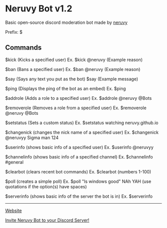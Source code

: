 # Neruvy Bot v1.2
Basic open-source discord moderation bot made by <a href="https://github.io/neruvy/" target="_blank">neruvy</a>

Prefix: $

Commands
-
$kick (Kicks a specified user) Ex. $kick @neruvy (Example reason)

$ban (Bans a specified user) Ex. $ban @neruvy (Example reason)

$say (Says any text you put as the bot) $say (Example message)

$ping (Displays the ping of the bot as an embed) Ex. $ping

$addrole (Adds a role to a specified user) Ex. $addrole @neruvy @Bots 

$removerole (Removes a role from a specified user) Ex. $removerole @neruvy @Bots

$setstatus (Sets a custom status) Ex. $setstatus watching neruvy.github.io

$changenick (changes the nick name of a specified user) Ex. $changenick @neruvyy Sigma man 124

$userinfo (shows basic info of a specified user) Ex. $userinfo @neruvyy

$channelinfo (shows basic info of a specified channel) Ex. $channelinfo #general

$clearbot (clears recent bot commands) Ex. $clearbot (numbers 1-100)

$poll (creates a simple poll) Ex. $poll "Is windows good" NAh YAH (use quotations if the option(s) have spaces)

$serverinfo (shows basic info of the server the bot is in) Ex. $serverinfo

---

<a href="https://neruvy.github.io/" target="_blank">Website</a>

<a href="https://discord.com/oauth2/authorize?client_id=1370770209207750719" target="_blank">Invite Neruvy Bot to your Discord Server!</a>
